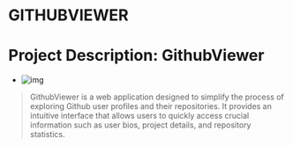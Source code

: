 # GITHUBVIEWER

# Project Description: GithubViewer

- ![img](https://1drv.ms/i/s!AoN0n1veKx5Jghe01BfZ48rSbQp8?e=PV28g7)

> GithubViewer is a web application designed to simplify the process of exploring Github user profiles and their repositories. It provides an intuitive interface that allows users to quickly access crucial information such as user bios, project details, and repository statistics.
